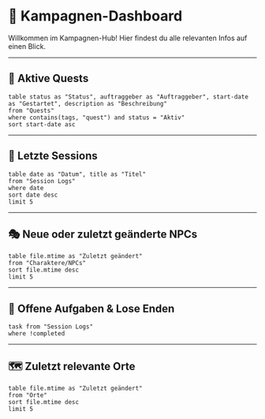 # 🏰 Kampagnen-Dashboard

Willkommen im Kampagnen-Hub! Hier findest du alle relevanten Infos auf einen Blick.

---

## 🎯 Aktive Quests
```dataview
table status as "Status", auftraggeber as "Auftraggeber", start-date as "Gestartet", description as "Beschreibung"
from "Quests"
where contains(tags, "quest") and status = "Aktiv"
sort start-date asc
```

---

## 📜 Letzte Sessions
```dataview
table date as "Datum", title as "Titel"
from "Session Logs"
where date
sort date desc
limit 5
```

---

## 🎭 Neue oder zuletzt geänderte NPCs
```dataview
table file.mtime as "Zuletzt geändert"
from "Charaktere/NPCs"
sort file.mtime desc
limit 5
```

---

## 🧠 Offene Aufgaben & Lose Enden
```dataview
task from "Session Logs"
where !completed
```

---

## 🗺️ Zuletzt relevante Orte
```dataview
table file.mtime as "Zuletzt geändert"
from "Orte"
sort file.mtime desc
limit 5
```
